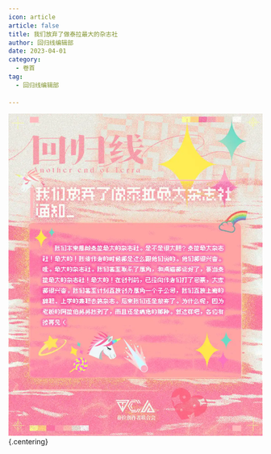```yaml
---
icon: article
article: false
title: 我们放弃了做泰拉最大的杂志社
author: 回归线编辑部
date: 2023-04-01
category:
  - 卷首
tag:
  - 回归线编辑部

---
```


<!-- more -->

![](./res/230401.webp) {.centering}

<eod />

<Ads />